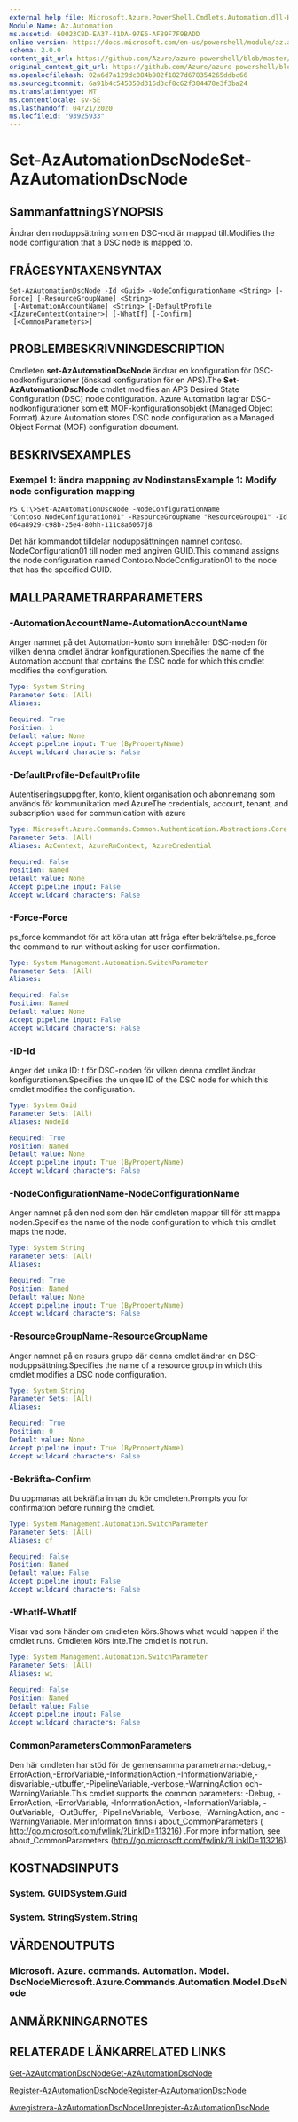 ```yaml
---
external help file: Microsoft.Azure.PowerShell.Cmdlets.Automation.dll-Help.xml
Module Name: Az.Automation
ms.assetid: 60023C8D-EA37-41DA-97E6-AF89F7F9BADD
online version: https://docs.microsoft.com/en-us/powershell/module/az.automation/set-azautomationdscnode
schema: 2.0.0
content_git_url: https://github.com/Azure/azure-powershell/blob/master/src/Automation/Automation/help/Set-AzAutomationDscNode.md
original_content_git_url: https://github.com/Azure/azure-powershell/blob/master/src/Automation/Automation/help/Set-AzAutomationDscNode.md
ms.openlocfilehash: 02a6d7a129dc084b982f1827d678354265ddbc66
ms.sourcegitcommit: 6a91b4c545350d316d3cf8c62f384478e3f3ba24
ms.translationtype: MT
ms.contentlocale: sv-SE
ms.lasthandoff: 04/21/2020
ms.locfileid: "93925933"
---
```

# <span data-ttu-id="c76ac-101">Set-AzAutomationDscNode</span><span class="sxs-lookup"><span data-stu-id="c76ac-101">Set-AzAutomationDscNode</span></span>

## <span data-ttu-id="c76ac-102">Sammanfattning</span><span class="sxs-lookup"><span data-stu-id="c76ac-102">SYNOPSIS</span></span>
<span data-ttu-id="c76ac-103">Ändrar den noduppsättning som en DSC-nod är mappad till.</span><span class="sxs-lookup"><span data-stu-id="c76ac-103">Modifies the node configuration that a DSC node is mapped to.</span></span>

## <span data-ttu-id="c76ac-104">FRÅGESYNTAXEN</span><span class="sxs-lookup"><span data-stu-id="c76ac-104">SYNTAX</span></span>

```
Set-AzAutomationDscNode -Id <Guid> -NodeConfigurationName <String> [-Force] [-ResourceGroupName] <String>
 [-AutomationAccountName] <String> [-DefaultProfile <IAzureContextContainer>] [-WhatIf] [-Confirm]
 [<CommonParameters>]
```

## <span data-ttu-id="c76ac-105">PROBLEMBESKRIVNING</span><span class="sxs-lookup"><span data-stu-id="c76ac-105">DESCRIPTION</span></span>
<span data-ttu-id="c76ac-106">Cmdleten **set-AzAutomationDscNode** ändrar en konfiguration för DSC-nodkonfigurationer (önskad konfiguration för en APS).</span><span class="sxs-lookup"><span data-stu-id="c76ac-106">The **Set-AzAutomationDscNode** cmdlet modifies an APS Desired State Configuration (DSC) node configuration.</span></span>
<span data-ttu-id="c76ac-107">Azure Automation lagrar DSC-nodkonfigurationer som ett MOF-konfigurationsobjekt (Managed Object Format).</span><span class="sxs-lookup"><span data-stu-id="c76ac-107">Azure Automation stores DSC node configuration as a Managed Object Format (MOF) configuration document.</span></span>

## <span data-ttu-id="c76ac-108">BESKRIVS</span><span class="sxs-lookup"><span data-stu-id="c76ac-108">EXAMPLES</span></span>

### <span data-ttu-id="c76ac-109">Exempel 1: ändra mappning av Nodinstans</span><span class="sxs-lookup"><span data-stu-id="c76ac-109">Example 1: Modify node configuration mapping</span></span>
```
PS C:\>Set-AzAutomationDscNode -NodeConfigurationName "Contoso.NodeConfiguration01" -ResourceGroupName "ResourceGroup01" -Id 064a8929-c98b-25e4-80hh-111c8a6067j8
```

<span data-ttu-id="c76ac-110">Det här kommandot tilldelar noduppsättningen namnet contoso. NodeConfiguration01 till noden med angiven GUID.</span><span class="sxs-lookup"><span data-stu-id="c76ac-110">This command assigns the node configuration named Contoso.NodeConfiguration01 to the node that has the specified GUID.</span></span>

## <span data-ttu-id="c76ac-111">MALLPARAMETRAR</span><span class="sxs-lookup"><span data-stu-id="c76ac-111">PARAMETERS</span></span>

### <span data-ttu-id="c76ac-112">-AutomationAccountName</span><span class="sxs-lookup"><span data-stu-id="c76ac-112">-AutomationAccountName</span></span>
<span data-ttu-id="c76ac-113">Anger namnet på det Automation-konto som innehåller DSC-noden för vilken denna cmdlet ändrar konfigurationen.</span><span class="sxs-lookup"><span data-stu-id="c76ac-113">Specifies the name of the Automation account that contains the DSC node for which this cmdlet modifies the configuration.</span></span>

```yaml
Type: System.String
Parameter Sets: (All)
Aliases:

Required: True
Position: 1
Default value: None
Accept pipeline input: True (ByPropertyName)
Accept wildcard characters: False
```

### <span data-ttu-id="c76ac-114">-DefaultProfile</span><span class="sxs-lookup"><span data-stu-id="c76ac-114">-DefaultProfile</span></span>
<span data-ttu-id="c76ac-115">Autentiseringsuppgifter, konto, klient organisation och abonnemang som används för kommunikation med Azure</span><span class="sxs-lookup"><span data-stu-id="c76ac-115">The credentials, account, tenant, and subscription used for communication with azure</span></span>

```yaml
Type: Microsoft.Azure.Commands.Common.Authentication.Abstractions.Core.IAzureContextContainer
Parameter Sets: (All)
Aliases: AzContext, AzureRmContext, AzureCredential

Required: False
Position: Named
Default value: None
Accept pipeline input: False
Accept wildcard characters: False
```

### <span data-ttu-id="c76ac-116">-Force</span><span class="sxs-lookup"><span data-stu-id="c76ac-116">-Force</span></span>
<span data-ttu-id="c76ac-117">ps_force kommandot för att köra utan att fråga efter bekräftelse.</span><span class="sxs-lookup"><span data-stu-id="c76ac-117">ps_force the command to run without asking for user confirmation.</span></span>

```yaml
Type: System.Management.Automation.SwitchParameter
Parameter Sets: (All)
Aliases:

Required: False
Position: Named
Default value: None
Accept pipeline input: False
Accept wildcard characters: False
```

### <span data-ttu-id="c76ac-118">-ID</span><span class="sxs-lookup"><span data-stu-id="c76ac-118">-Id</span></span>
<span data-ttu-id="c76ac-119">Anger det unika ID: t för DSC-noden för vilken denna cmdlet ändrar konfigurationen.</span><span class="sxs-lookup"><span data-stu-id="c76ac-119">Specifies the unique ID of the DSC node for which this cmdlet modifies the configuration.</span></span>

```yaml
Type: System.Guid
Parameter Sets: (All)
Aliases: NodeId

Required: True
Position: Named
Default value: None
Accept pipeline input: True (ByPropertyName)
Accept wildcard characters: False
```

### <span data-ttu-id="c76ac-120">-NodeConfigurationName</span><span class="sxs-lookup"><span data-stu-id="c76ac-120">-NodeConfigurationName</span></span>
<span data-ttu-id="c76ac-121">Anger namnet på den nod som den här cmdleten mappar till för att mappa noden.</span><span class="sxs-lookup"><span data-stu-id="c76ac-121">Specifies the name of the node configuration to which this cmdlet maps the node.</span></span>

```yaml
Type: System.String
Parameter Sets: (All)
Aliases:

Required: True
Position: Named
Default value: None
Accept pipeline input: True (ByPropertyName)
Accept wildcard characters: False
```

### <span data-ttu-id="c76ac-122">-ResourceGroupName</span><span class="sxs-lookup"><span data-stu-id="c76ac-122">-ResourceGroupName</span></span>
<span data-ttu-id="c76ac-123">Anger namnet på en resurs grupp där denna cmdlet ändrar en DSC-noduppsättning.</span><span class="sxs-lookup"><span data-stu-id="c76ac-123">Specifies the name of a resource group in which this cmdlet modifies a DSC node configuration.</span></span>

```yaml
Type: System.String
Parameter Sets: (All)
Aliases:

Required: True
Position: 0
Default value: None
Accept pipeline input: True (ByPropertyName)
Accept wildcard characters: False
```

### <span data-ttu-id="c76ac-124">-Bekräfta</span><span class="sxs-lookup"><span data-stu-id="c76ac-124">-Confirm</span></span>
<span data-ttu-id="c76ac-125">Du uppmanas att bekräfta innan du kör cmdleten.</span><span class="sxs-lookup"><span data-stu-id="c76ac-125">Prompts you for confirmation before running the cmdlet.</span></span>

```yaml
Type: System.Management.Automation.SwitchParameter
Parameter Sets: (All)
Aliases: cf

Required: False
Position: Named
Default value: False
Accept pipeline input: False
Accept wildcard characters: False
```

### <span data-ttu-id="c76ac-126">-WhatIf</span><span class="sxs-lookup"><span data-stu-id="c76ac-126">-WhatIf</span></span>
<span data-ttu-id="c76ac-127">Visar vad som händer om cmdleten körs.</span><span class="sxs-lookup"><span data-stu-id="c76ac-127">Shows what would happen if the cmdlet runs.</span></span>
<span data-ttu-id="c76ac-128">Cmdleten körs inte.</span><span class="sxs-lookup"><span data-stu-id="c76ac-128">The cmdlet is not run.</span></span>

```yaml
Type: System.Management.Automation.SwitchParameter
Parameter Sets: (All)
Aliases: wi

Required: False
Position: Named
Default value: False
Accept pipeline input: False
Accept wildcard characters: False
```

### <span data-ttu-id="c76ac-129">CommonParameters</span><span class="sxs-lookup"><span data-stu-id="c76ac-129">CommonParameters</span></span>
<span data-ttu-id="c76ac-130">Den här cmdleten har stöd för de gemensamma parametrarna:-debug,-ErrorAction,-ErrorVariable,-InformationAction,-InformationVariable,-disvariable,-utbuffer,-PipelineVariable,-verbose,-WarningAction och-WarningVariable.</span><span class="sxs-lookup"><span data-stu-id="c76ac-130">This cmdlet supports the common parameters: -Debug, -ErrorAction, -ErrorVariable, -InformationAction, -InformationVariable, -OutVariable, -OutBuffer, -PipelineVariable, -Verbose, -WarningAction, and -WarningVariable.</span></span> <span data-ttu-id="c76ac-131">Mer information finns i about_CommonParameters ( http://go.microsoft.com/fwlink/?LinkID=113216) .</span><span class="sxs-lookup"><span data-stu-id="c76ac-131">For more information, see about_CommonParameters (http://go.microsoft.com/fwlink/?LinkID=113216).</span></span>

## <span data-ttu-id="c76ac-132">KOSTNADS</span><span class="sxs-lookup"><span data-stu-id="c76ac-132">INPUTS</span></span>

### <span data-ttu-id="c76ac-133">System. GUID</span><span class="sxs-lookup"><span data-stu-id="c76ac-133">System.Guid</span></span>

### <span data-ttu-id="c76ac-134">System. String</span><span class="sxs-lookup"><span data-stu-id="c76ac-134">System.String</span></span>

## <span data-ttu-id="c76ac-135">VÄRDEN</span><span class="sxs-lookup"><span data-stu-id="c76ac-135">OUTPUTS</span></span>

### <span data-ttu-id="c76ac-136">Microsoft. Azure. commands. Automation. Model. DscNode</span><span class="sxs-lookup"><span data-stu-id="c76ac-136">Microsoft.Azure.Commands.Automation.Model.DscNode</span></span>

## <span data-ttu-id="c76ac-137">ANMÄRKNINGAR</span><span class="sxs-lookup"><span data-stu-id="c76ac-137">NOTES</span></span>

## <span data-ttu-id="c76ac-138">RELATERADE LÄNKAR</span><span class="sxs-lookup"><span data-stu-id="c76ac-138">RELATED LINKS</span></span>

[<span data-ttu-id="c76ac-139">Get-AzAutomationDscNode</span><span class="sxs-lookup"><span data-stu-id="c76ac-139">Get-AzAutomationDscNode</span></span>](./Get-AzAutomationDscNode.md)

[<span data-ttu-id="c76ac-140">Register-AzAutomationDscNode</span><span class="sxs-lookup"><span data-stu-id="c76ac-140">Register-AzAutomationDscNode</span></span>](./Register-AzAutomationDscNode.md)

[<span data-ttu-id="c76ac-141">Avregistrera-AzAutomationDscNode</span><span class="sxs-lookup"><span data-stu-id="c76ac-141">Unregister-AzAutomationDscNode</span></span>](./Unregister-AzAutomationDscNode.md)


